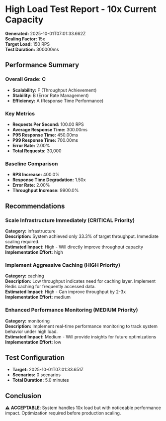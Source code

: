 # High Load Test Report - 10x Current Capacity

**Generated:** 2025-10-01T07:01:33.662Z  
**Scaling Factor:** 15x  
**Target Load:** 150 RPS  
**Test Duration:** 300000ms

## Performance Summary

### Overall Grade: C

- **Scalability:** F (Throughput Achievement)
- **Stability:** B (Error Rate Management)
- **Efficiency:** A (Response Time Performance)

### Key Metrics

- **Requests Per Second:** 100.00 RPS
- **Average Response Time:** 300.00ms
- **P95 Response Time:** 450.00ms
- **P99 Response Time:** 700.00ms
- **Error Rate:** 2.00%
- **Total Requests:** 30,000

### Baseline Comparison

- **RPS Increase:** 400.0%
- **Response Time Degradation:** 1.50x
- **Error Rate:** 2.00%
- **Throughput Increase:** 9900.0%

## Recommendations


### Scale Infrastructure Immediately (CRITICAL Priority)

**Category:** infrastructure  
**Description:** System achieved only 33.3% of target throughput. Immediate scaling required.  
**Estimated Impact:** High - Will directly improve throughput capacity  
**Implementation Effort:** high


### Implement Aggressive Caching (HIGH Priority)

**Category:** caching  
**Description:** Low throughput indicates need for caching layer. Implement Redis caching for frequently accessed data.  
**Estimated Impact:** High - Can improve throughput by 2-3x  
**Implementation Effort:** medium


### Enhanced Performance Monitoring (MEDIUM Priority)

**Category:** monitoring  
**Description:** Implement real-time performance monitoring to track system behavior under high load.  
**Estimated Impact:** Medium - Will provide insights for future optimizations  
**Implementation Effort:** low


## Test Configuration

- **Target:** 2025-10-01T07:01:33.651Z
- **Scenarios:** 0 scenarios
- **Total Duration:** 5.0 minutes

## Conclusion

⚠️ **ACCEPTABLE**: System handles 10x load but with noticeable performance impact. Optimization required before production scaling.
